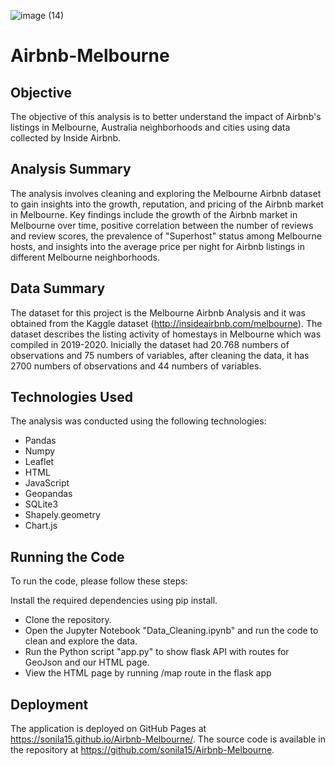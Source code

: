 ![image (14)](https://user-images.githubusercontent.com/118692087/233442360-adca0f70-22fd-4a86-b44d-d2eb88822c7a.png)


# Airbnb-Melbourne
## Objective
The objective of this analysis is to better understand the impact of Airbnb's listings in Melbourne, Australia neighborhoods and cities using data collected by Inside Airbnb.

## Analysis Summary
The analysis involves cleaning and exploring the Melbourne Airbnb dataset to gain insights into the growth, reputation, and pricing of the Airbnb market in Melbourne. Key findings include the growth of the Airbnb market in Melbourne over time, positive correlation between the number of reviews and review scores, the prevalence of "Superhost" status among Melbourne hosts, and insights into the average price per night for Airbnb listings in different Melbourne neighborhoods.

## Data Summary
The dataset for this project is the Melbourne Airbnb Analysis and it was obtained from the Kaggle dataset (http://insideairbnb.com/melbourne). The dataset describes the listing activity of homestays in Melbourne which was compiled in 2019-2020. Inicially the dataset had 20.768 numbers of observations and 75 numbers of variables, after cleaning the data, it has 2700 numbers of observations and 44 numbers of variables.

## Technologies Used
The analysis was conducted using the following technologies:

- Pandas
- Numpy
- Leaflet
- HTML
- JavaScript
- Geopandas
- SQLite3
- Shapely.geometry
- Chart.js

## Running the Code
To run the code, please follow these steps:

Install the required dependencies using pip install.
- Clone the repository.
- Open the Jupyter Notebook "Data_Cleaning.ipynb" and run the code to clean and explore the data.
- Run the Python script "app.py" to show flask API with routes for GeoJson and our HTML page.
- View the HTML page by running /map route in the flask app

## Deployment
The application is deployed on GitHub Pages at https://sonila15.github.io/Airbnb-Melbourne/. The source code is available in the repository at https://github.com/sonila15/Airbnb-Melbourne.

